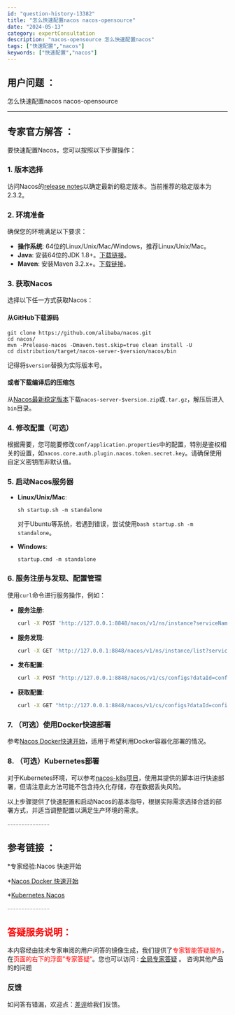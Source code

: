 ```yaml
---
id: "question-history-13382"
title: "怎么快速配置nacos nacos-opensource"
date: "2024-05-13"
category: expertConsultation
description: "nacos-opensource 怎么快速配置nacos"
tags: ["快速配置","nacos"]
keywords: ["快速配置","nacos"]
---
```


## 用户问题 ： 
 怎么快速配置nacos nacos-opensource 

---------------
## 专家官方解答 ：

要快速配置Nacos，您可以按照以下步骤操作：

### 1. 版本选择
访问Nacos的[release notes](https://github.com/alibaba/nacos/releases)以确定最新的稳定版本。当前推荐的稳定版本为2.3.2。

### 2. 环境准备
确保您的环境满足以下要求：
- **操作系统**: 64位的Linux/Unix/Mac/Windows，推荐Linux/Unix/Mac。
- **Java**: 安装64位的JDK 1.8+。[下载链接](http://www.oracle.com/technetwork/java/javase/downloads/jdk8-downloads-2133151.html)。
- **Maven**: 安装Maven 3.2.x+。[下载链接](https://maven.apache.org/download.cgi)。

### 3. 获取Nacos
选择以下任一方式获取Nacos：

#### 从GitHub下载源码
```shell
git clone https://github.com/alibaba/nacos.git
cd nacos/
mvn -Prelease-nacos -Dmaven.test.skip=true clean install -U
cd distribution/target/nacos-server-$version/nacos/bin
```
记得将`$version`替换为实际版本号。

#### 或者下载编译后的压缩包
从[Nacos最新稳定版本](https://github.com/alibaba/nacos/releases)下载`nacos-server-$version.zip`或`.tar.gz`，解压后进入`bin`目录。

### 4. 修改配置（可选）
根据需要，您可能要修改`conf/application.properties`中的配置，特别是鉴权相关的设置，如`nacos.core.auth.plugin.nacos.token.secret.key`。请确保使用自定义密钥而非默认值。

### 5. 启动Nacos服务器
- **Linux/Unix/Mac**:
  ```shell
  sh startup.sh -m standalone
  ```
  对于Ubuntu等系统，若遇到错误，尝试使用`bash startup.sh -m standalone`。

- **Windows**:
  ```shell
  startup.cmd -m standalone
  ```

### 6. 服务注册与发现、配置管理
使用`curl`命令进行服务操作，例如：
- **服务注册**:
  ```bash
  curl -X POST 'http://127.0.0.1:8848/nacos/v1/ns/instance?serviceName=exampleService&ip=127.0.0.1&port=8080'
  ```
- **服务发现**:
  ```bash
  curl -X GET 'http://127.0.0.1:8848/nacos/v1/ns/instance/list?serviceName=exampleService'
  ```
- **发布配置**:
  ```bash
  curl -X POST "http://127.0.0.1:8848/nacos/v1/cs/configs?dataId=config-example&group=test&content=testContent"
  ```
- **获取配置**:
  ```bash
  curl -X GET "http://127.0.0.1:8848/nacos/v1/cs/configs?dataId=config-example&group=test"
  ```

### 7. （可选）使用Docker快速部署
参考[Nacos Docker快速开始](#Nacos-Docker-快速开始)，适用于希望利用Docker容器化部署的情况。

### 8. （可选）Kubernetes部署
对于Kubernetes环境，可以参考[nacos-k8s项目](https://github.com/nacos-group/nacos-k8s)，使用其提供的脚本进行快速部署，但请注意此方法可能不包含持久化存储，存在数据丢失风险。

以上步骤提供了快速配置和启动Nacos的基本指导，根据实际需求选择合适的部署方式，并适当调整配置以满足生产环境的需求。


<font color="#949494">---------------</font> 


## 参考链接 ：

*专家经验:Nacos 快速开始 
 
 *[Nacos Docker 快速开始](https://nacos.io/docs/latest/quickstart/quick-start-docker)
 
 *[Kubernetes Nacos](https://nacos.io/docs/latest/quickstart/quick-start-kubernetes)


 <font color="#949494">---------------</font> 
 


## <font color="#FF0000">答疑服务说明：</font> 

本内容经由技术专家审阅的用户问答的镜像生成，我们提供了<font color="#FF0000">专家智能答疑服务</font>，在<font color="#FF0000">页面的右下的浮窗”专家答疑“</font>。您也可以访问 : [全局专家答疑](https://opensource.alibaba.com/chatBot) 。 咨询其他产品的的问题

### 反馈
如问答有错漏，欢迎点：[差评](https://ai.nacos.io/user/feedbackByEnhancerGradePOJOID?enhancerGradePOJOId=13394)给我们反馈。

